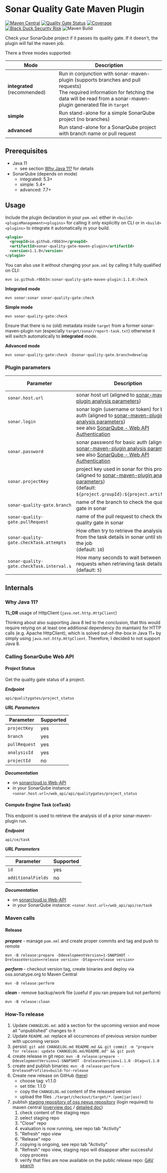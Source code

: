 # Sonar Quality Gate Maven Plugin

[![Maven Central](https://maven-badges.herokuapp.com/maven-central/io.github.r0bb3n/sonar-quality-gate-maven-plugin/badge.svg)](https://maven-badges.herokuapp.com/maven-central/io.github.r0bb3n/sonar-quality-gate-maven-plugin)
[![Quality Gate Status](https://sonarcloud.io/api/project_badges/measure?project=io.github.r0bb3n%3Asonar-quality-gate-maven-plugin&metric=alert_status)](https://sonarcloud.io/dashboard?id=io.github.r0bb3n%3Asonar-quality-gate-maven-plugin)
[![Coverage](https://sonarcloud.io/api/project_badges/measure?project=io.github.r0bb3n%3Asonar-quality-gate-maven-plugin&metric=coverage)](https://sonarcloud.io/dashboard?id=io.github.r0bb3n%3Asonar-quality-gate-maven-plugin)
[![Black Duck Security Risk](https://copilot.blackducksoftware.com/github/repos/r0bb3n/sonar-quality-gate-maven-plugin/branches/master/badge-risk.svg)](https://copilot.blackducksoftware.com/github/repos/r0bb3n/sonar-quality-gate-maven-plugin/branches/master)
![Maven Build](https://github.com/r0bb3n/sonar-quality-gate-maven-plugin/workflows/Maven%20Build/badge.svg)

Check your SonarQube project if it passes its quality gate. If it doesn't, the plugin will fail the maven job.

There a three modes supported:

| Mode                         | Description                                                                                                                                                                                          |
|------------------------------|------------------------------------------------------------------------------------------------------------------------------------------------------------------------------------------------------|
| **integrated** (recommended) | Run in conjunction with sonar-maven-plugin (supports branches and pull requests)<br>The required information for fetching the data will be read from a sonar-maven-plugin generated file in `target` |
| **simple**                   | Run stand-alone for a simple SonarQube project (no branches)                                                                                                                                         |
| **advanced**                 | Run stand-alone for a SonarQube project with branch name or pull request                                                                                                                             |

## Prerequisites

* Java 11
  * see section [Why Java 11?](#why-java-11) for details
* SonarQube (depends on mode)
  * integrated: 5.3+ 
  * simple: 5.4+
  * advanced: 7.7+

## Usage

Include the plugin declaration in your `pom.xml` either in `<build><pluginManagement><plugins>` for
calling it only explicitly on CLI or in `<build><plugins>` to integrate it automatically in your build.  

```xml
<plugin>
  <groupId>io.github.r0bb3n</groupId>
  <artifactId>sonar-quality-gate-maven-plugin</artifactId>
  <version>1.1.0</version>
</plugin>
```

You can also use it without changing your `pom.xml` by calling it fully qualified on CLI:

```
mvn io.github.r0bb3n:sonar-quality-gate-maven-plugin:1.1.0:check
```

**Integrated mode**

```
mvn sonar:sonar sonar-quality-gate:check
```

**Simple mode**

```
mvn sonar-quality-gate:check
```
Ensure that there is no (old) metadata inside `target` from a former sonar-maven-plugin run 
(especially `target/sonar/report-task.txt`) otherwise it will switch automatically to **integrated** mode.

**Advanced mode**

```
mvn sonar-quality-gate:check -Dsonar-quality-gate.branch=develop
```

### Plugin parameters

| Parameter                                 | Description                                                                                                                                                                                     | Used in mode     |
|-------------------------------------------|-------------------------------------------------------------------------------------------------------------------------------------------------------------------------------------------------|------------------|
| `sonar.host.url`                          | sonar host url (aligned to [sonar-maven-plugin analysis parameters][sonar-analysis-param])                                                                                                      | _all_            |
| `sonar.login`                             | sonar login (username or token) for basic auth (aligned to [sonar-maven-plugin analysis parameters][sonar-analysis-param])<br>see also [SonarQube - Web API Authentication][sonar-web-api-auth] | _all_            |
| `sonar.password`                          | sonar password for basic auth (aligned to [sonar-maven-plugin analysis parameters][sonar-analysis-param])<br>see also [SonarQube - Web API Authentication][sonar-web-api-auth]                  | _all_            |
| `sonar.projectKey`                        | project key used in sonar for this project (aligned to [sonar-maven-plugin analysis parameters][sonar-analysis-param])<br>(default: `${project.groupId}:${project.artifactId}`)                 | simple, advanced |
| `sonar-quality-gate.branch`               | name of the branch to check the quality gate in sonar                                                                                                                                           | advanced         |
| `sonar-quality-gate.pullRequest`          | name of the pull request to check the quality gate in sonar                                                                                                                                     | advanced         |
| `sonar-quality-gate.checkTask.attempts`   | How often try to retrieve the analysis id from the task details in sonar until stopping the job<br>(default: `10`)                                                                              | integrated       |
| `sonar-quality-gate.checkTask.interval.s` | How many seconds to wait between two requests when retrieving task details<br>(default: `5`)                                                                                                    | integrated       |

[sonar-analysis-param]: https://docs.sonarqube.org/latest/analysis/analysis-parameters/

[sonar-web-api-auth]: https://docs.sonarqube.org/latest/extend/web-api/

## Internals

### Why Java 11?

**TL;DR** usage of HttpClient (`java.net.http.HttpClient`)

Thinking about also supporting Java 8 led to the conclusion, that this would require relying on at least one additional
dependency (to maintain) for HTTP calls (e.g. Apache HttpClient), which is solved out-of-the-box in Java 11+ by simply
using `java.net.http.HttpClient`. Therefore, I decided to not support Java 8.

### Calling SonarQube Web API

#### Project Status

Get the quality gate status of a project.

**_Endpoint_**

`api/qualitygates/project_status`

**_URL Parameters_**
 
| Parameter     | Supported |
|---------------|-----------|
| `projectKey`  | yes       |
| `branch`      | yes       |
| `pullRequest` | yes       |
| `analysisId`  | yes       |
| `projectId`   | no        |

**_Documentation_** 
  
* on [sonarcloud.io Web-API](https://sonarcloud.io/web_api/api/qualitygates/project_status)
* in your SonarQube instance: `<sonar.host.url>/web_api/api/qualitygates/project_status`

#### Compute Engine Task (ceTask)

This endpoint is used to retrieve the analysis id of a prior sonar-maven-plugin run.

**_Endpoint_**

`api/ce/task`

**_URL Parameters_**
 
| Parameter          | Supported |
|--------------------|-----------|
| `id`               | yes       |
| `additionalFields` | no        |

**_Documentation_** 
  
* on [sonarcloud.io Web-API](https://sonarcloud.io/web_api/api/ce/task)
* in your SonarQube instance: `<sonar.host.url>/web_api/api/ce/task`

### Maven calls

#### Release 

**_prepare_** - manage `pom.xml` and create proper commits and tag and push to remote

```
mvn -B release:prepare -DdevelopmentVersion=1-SNAPSHOT -DreleaseVersion=<release version> -Dtag=v<release version>
```

**_perform_** - checkout version tag, create binaries and deploy via oss.sonatype.org to Maven Central

```
mvn -B release:perform
```

**_clean_** - remove backup/work file (useful if you ran prepare but not perform)

```
mvn -B release:clean
```

### How-To release

1. Update `CHANGELOG.md`: add a section for the upcoming version and move all "unpublished" changes to it
2. Update `README.md`: replace all occurrences of previous version number with upcoming version
3. persist:
   `git add CHANGELOG.md README.md && git commit -m "prepare for release: update CHANGELOG.md/README.md" && git push`
4. create release in git repo:
   `mvn -B release:prepare -DdevelopmentVersion=1-SNAPSHOT -DreleaseVersion=1.1.0 -Dtag=v1.1.0`
5. create and publish binaries:
   `mvn -B release:perform -DreleaseProfiles=build-for-release`
6. Create new release on GitHub ([here](https://github.com/r0bb3n/sonar-quality-gate-maven-plugin/releases/new))
   - choose tag: v1.1.0
   - set title: 1.1.0
   - copy the `CHANGELOG.md` content of the released version
   - upload the files `./target/checkout/target/*.(pom|jar|asc)`
7. publish [staging repository of oss nexus repository](https://oss.sonatype.org/#stagingRepositories)
   (login required) to maven
   central ([overview doc](https://central.sonatype.org/pages/ossrh-guide.html#releasing-to-central)
   / [detailed doc](https://central.sonatype.org/pages/releasing-the-deployment.html))
   1. check content of the staging repo
   2. select staging repo
   3. "Close" repo
   4. evaluation is now running, see repo tab "Activity"
   5. "Refresh" repo view
   6. "Release" repo
   7. copying is ongoing, see repo tab "Activity"
   8. "Refresh" repo view, staging repo will disappear after successful copy process
   9. verify that files are now available on the public release repo:
      [GAV search](https://oss.sonatype.org/#nexus-search;gav~io.github.r0bb3n~sonar-quality-gate-maven-plugin~1.*~~)
